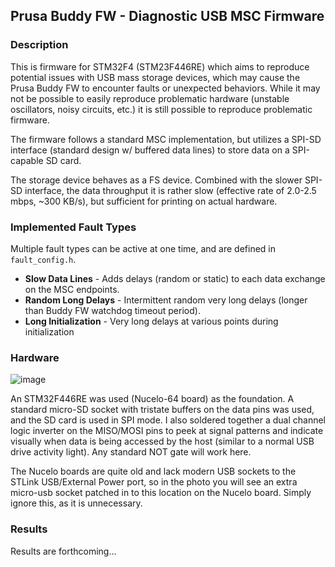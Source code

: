 ## Prusa Buddy FW - Diagnostic USB MSC Firmware

### Description

This is firmware for STM32F4 (STM23F446RE) which aims to reproduce potential issues with USB mass storage devices, which may cause the Prusa Buddy FW to encounter faults or unexpected behaviors. While it may not be possible to easily reproduce problematic hardware (unstable oscillators, noisy circuits, etc.) it is still possible to reproduce problematic firmware.

The firmware follows a standard MSC implementation, but utilizes a SPI-SD interface (standard design w/ buffered data lines) to store data on a SPI-capable SD card. 

The storage device behaves as a FS device. Combined with the slower SPI-SD interface, the data throughput it is rather slow (effective rate of 2.0-2.5 mbps, ~300 KB/s), but sufficient for printing on actual hardware.



### Implemented Fault Types

Multiple fault types can be active at one time, and are defined in `fault_config.h`.

- **Slow Data Lines** - Adds delays (random or static) to each data exchange on the MSC endpoints.
- **Random Long Delays** - Intermittent random very long delays (longer than Buddy FW watchdog timeout period).
- **Long Initialization** - Very long delays at various points during initialization


### Hardware

![image](https://user-images.githubusercontent.com/19617165/123054956-60c4c300-d3d3-11eb-908b-48d9e36651cf.png)

An STM32F446RE was used (Nucelo-64 board) as the foundation. A standard micro-SD socket with tristate buffers on the data pins was used, and the SD card is used in SPI mode. I also soldered together a dual channel logic inverter on the MISO/MOSI pins to peek at signal patterns and indicate visually when data is being accessed by the host (similar to a normal USB drive activity light). Any standard NOT gate will work here. 

The Nucelo boards are quite old and lack modern USB sockets to the STLink USB/External Power port, so in the photo you will see an extra micro-usb socket patched in to this location on the Nucelo board. Simply ignore this, as it is unnecessary.


### Results

Results are forthcoming...
